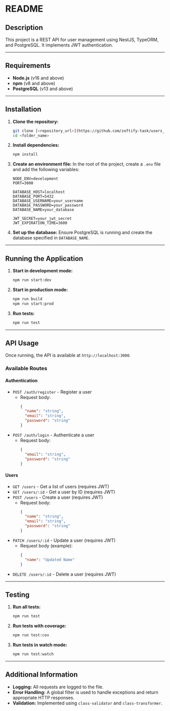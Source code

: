 # README

## Description

This project is a REST API for user management using NestJS, TypeORM, and PostgreSQL. It implements JWT authentication.

---

## Requirements

- **Node.js** (v16 and above)
- **npm** (v8 and above)
- **PostgreSQL** (v13 and above)

---

## Installation

1. **Clone the repository:**
   ```bash
   git clone [<repository_url>](https://github.com/zoftify-task/users_service)
   cd <folder_name>
   ```

2. **Install dependencies:**
   ```bash
   npm install
   ```

3. **Create an environment file:**
   In the root of the project, create a `.env` file and add the following variables:
   ```env
   NODE_ENV=development
   PORT=3000

   DATABASE_HOST=localhost
   DATABASE_PORT=5432
   DATABASE_USERNAME=your_username
   DATABASE_PASSWORD=your_password
   DATABASE_NAME=your_database

   JWT_SECRET=your_jwt_secret
   JWT_EXPIRATION_TIME=3600
   ```

4. **Set up the database:**
   Ensure PostgreSQL is running and create the database specified in `DATABASE_NAME`.

---

## Running the Application

1. **Start in development mode:**
   ```bash
   npm run start:dev
   ```

2. **Start in production mode:**
   ```bash
   npm run build
   npm run start:prod
   ```

3. **Run tests:**
   ```bash
   npm run test
   ```

---

## API Usage

Once running, the API is available at `http://localhost:3000`.

### Available Routes

#### Authentication
- `POST /auth/register` - Register a user
  - Request body:
    ```json
    {
      "name": "string",
      "email": "string",
      "password": "string"
    }
    ```
- `POST /auth/login` - Authenticate a user
  - Request body:
    ```json
    {
      "email": "string",
      "password": "string"
    }
    ```

#### Users
- `GET /users` - Get a list of users (requires JWT)
- `GET /users/:id` - Get a user by ID (requires JWT)
- `POST /users` - Create a user (requires JWT)
  - Request body:
    ```json
    {
      "name": "string",
      "email": "string",
      "password": "string"
    }
    ```
- `PATCH /users/:id` - Update a user (requires JWT)
  - Request body (example):
    ```json
    {
      "name": "Updated Name"
    }
    ```
- `DELETE /users/:id` - Delete a user (requires JWT)

---

## Testing

1. **Run all tests:**
   ```bash
   npm run test
   ```

2. **Run tests with coverage:**
   ```bash
   npm run test:cov
   ```

3. **Run tests in watch mode:**
   ```bash
   npm run test:watch
   ```

---

## Additional Information

- **Logging:** All requests are logged to the file.
- **Error Handling:** A global filter is used to handle exceptions and return appropriate HTTP responses.
- **Validation:** Implemented using `class-validator` and `class-transformer`.

